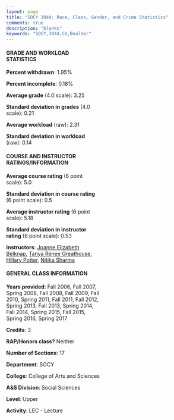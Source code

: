 ```yaml
---
layout: page
title: "SOCY 3044: Race, Class, Gender, and Crime Statistics"
comments: true
description: "blanks"
keywords: "SOCY,3044,CU,Boulder"
---
```

<head>
<script src="https://ajax.googleapis.com/ajax/libs/jquery/2.1.3/jquery.min.js"></script>
<script src="https://dl.dropboxusercontent.com/s/pc42nxpaw1ea4o9/highcharts.js?dl=0"></script>
<!-- <script src="../assets/js/highcharts.js"></script> -->
<style type="text/css">@font-face {
	font-family: "Bebas Neue";
	src: url(https://www.filehosting.org/file/details/544349/BebasNeue Regular.otf) format("opentype");
	}
	h1.Bebas { 
		font-family: "Bebas Neue", Verdana, Tahoma;
	}
</style>
</head>
<body>
	<div id="container" style="float: right; width: 45%; height: 88%; margin-left: 2.5%; margin-right: 2.5%;"></div>
	<script language="JavaScript">
		$(document).ready(function() {
		var chart = {type: 'column'};
		var title = {text: 'Grade Distribution'};
		var xAxis = {categories: ['A','B','C','D','F'],crosshair: true};
		var yAxis = {min: 0,title: {text: 'Percentage'}};
		var tooltip = {headerFormat: '<center><b><span style="font-size:20px">{point.key}</span></b></center>',
		               pointFormat: '<td style="padding:0"><b>{point.y:.1f}%</b></td>',
		               footerFormat: '</table>',shared: true,useHTML: true};
		var plotOptions = {column: {pointPadding: 0.0,borderWidth: 0}};  
		var credits = {enabled: false};var series= [{name: 'Percent',data: [49.93,33.44,12.58,3.35,0.7,]}];
		var json = {};
		json.chart = chart;
		json.title = title;
		json.tooltip = tooltip;
		json.xAxis = xAxis;
		json.yAxis = yAxis;  
		json.series = series;
		json.plotOptions = plotOptions;  
		json.credits = credits;
		$('#container').highcharts(json);
	});
	</script>
</body>
			   
#### GRADE AND WORKLOAD STATISTICS

**Percent withdrawn**: 1.95%

**Percent incomplete**: 0.18%

**Average grade** (4.0 scale): 3.25

**Standard deviation in grades** (4.0 scale): 0.21

**Average workload** (raw): 2.31

**Standard deviation in workload** (raw): 0.14

#### COURSE AND INSTRUCTOR RATINGS/INFORMATION

**Average course rating** (6 point scale): 5.0

**Standard deviation in course rating** (6 point scale): 0.5

**Average instructor rating** (6 point scale): 5.18

**Standard deviation in instructor rating** (6 point scale): 0.53

**Instructors**: <a href='../../instructors/Joanne_Elizabeth_Belknap'>Joanne Elizabeth Belknap</a>, <a href='../../instructors/Tanya_Renee_Greathouse'>Tanya Renee Greathouse</a>, <a href='../../instructors/Hillary_Potter'>Hillary Potter</a>, <a href='../../instructors/Nitika_Sharma'>Nitika Sharma</a>

#### GENERAL CLASS INFORMATION

**Years provided**: Fall 2006, Fall 2007, Spring 2008, Fall 2008, Fall 2009, Fall 2010, Spring 2011, Fall 2011, Fall 2012, Spring 2013, Fall 2013, Spring 2014, Fall 2014, Spring 2015, Fall 2015, Spring 2016, Spring 2017

**Credits**: 3

**RAP/Honors class?** Neither

**Number of Sections**: 17

**Department**: SOCY

**College**: College of Arts and Sciences

**A&S Division**: Social Sciences

**Level**: Upper

**Activity**: LEC - Lecture
